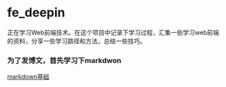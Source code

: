 # fe_deepin
正在学习Web前端技术。在这个项目中记录下学习过程，汇集一些学习web前端的资料，分享一些学习路径和方法，总结一些技巧。

### 为了发博文，首先学习下markdwon
[markdown基础](https://github.com/patternmap/fe_deepin/blob/master/markdown_basis.md)
